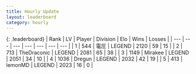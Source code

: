 ```yaml
---
title: Hourly Update
layout: leaderboard
category: hourly
---
```


{: .leaderboard}
| Rank | LV | Player | Division | Elo | Wins | Losses |
| --- | --- | --- | --- | --- | --- | --- |
| <span data-change="0">1</span> | 544 | <span title="ID: 407707">電圧</span> | LEGEND | <span data-change="0">2120</span> | <span data-change="0">59</span> | <span data-change="0">15</span> |
| <span data-change="0">2</span> | 713 | <span title="ID: 544310">TheDraconic</span> | LEGEND | <span data-change="-3">2081</span> | <span data-change="2">65</span> | <span data-change="1">38</span> |
| <span data-change="0">3</span> | 1149 | <span title="ID: 416373">Mirakee</span> | LEGEND | <span data-change="0">2051</span> | <span data-change="0">34</span> | <span data-change="0">10</span> |
| <span data-change="0">4</span> | 1036 | <span title="ID: 337810">Dregun</span> | LEGEND | <span data-change="0">2032</span> | <span data-change="0">42</span> | <span data-change="0">19</span> |
| <span data-change="0">5</span> | 413 | <span title="ID: 76009">lemonMD</span> | LEGEND | <span data-change="0">2023</span> | <span data-change="0">16</span> | <span data-change="0">0</span> |